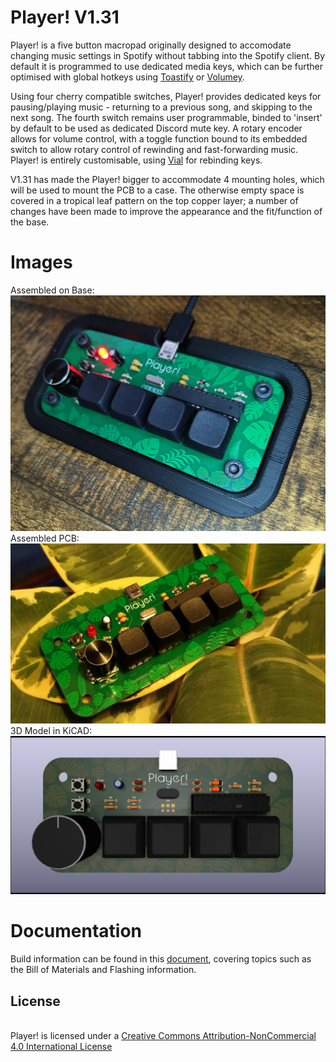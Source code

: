 # Player! V1.31

Player! is a five button macropad originally designed to accomodate changing music settings in Spotify without tabbing into the Spotify client. By default it is programmed to use dedicated media keys, which can be further optimised with global hotkeys using [Toastify](https://github.com/aleab/toastify) or [Volumey](https://apps.microsoft.com/store/detail/volumey/9MZCQ03MX0S3?hl=en-gb&gl=gb&rtc=1).

Using four cherry compatible switches, Player! provides dedicated keys for pausing/playing music -  returning to a previous song, and skipping to the next song. The fourth switch remains user programmable, binded to 'insert' by default to be used as dedicated Discord mute key. A rotary encoder allows for volume control, with a toggle function bound to its embedded switch to allow rotary control of rewinding and fast-forwarding music. Player! is entirely customisable, using [Vial](https://get.vial.today/) for rebinding keys.

V1.31 has made the Player! bigger to accommodate 4 mounting holes, which will be used to mount the PCB to a case. The otherwise empty space is covered in a tropical leaf pattern on the top copper layer; a number of changes have been made to improve the appearance and the fit/function of the base.

# Images
Assembled on Base:
![](/Images/Player!_Base_Assembled.jpg)
Assembled PCB:
![](/Images/Player!_Assembled.jpg)
3D Model in KiCAD:
![](/Images/Player!_3D_KiCAD.png)

# Documentation

Build information can be found in this [document](/Player!_Info.pdf), covering topics such as the Bill of Materials and Flashing information.

## License
<br />Player! is licensed under a <a rel="license" href="http://creativecommons.org/licenses/by-nc/4.0/">Creative Commons Attribution-NonCommercial 4.0 International License </a>
